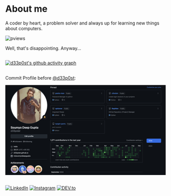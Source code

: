 # About me

A coder by heart, a problem solver and always up for learning new things about computers.

![pviews](https://komarev.com/ghpvc/?username=d33p0st&color=blueviolet)

Well, that's disappointing. Anyway...

##
[![d33p0st's github activity graph](https://github-readme-activity-graph.vercel.app/graph?username=d33p0st&theme=merko)](https://d33p0st.in)

##
Commit Profile before [@d33p0st](https://github.com/d33p0st):

![Image](assets/bak.png)

##
<a href="https://www.linkedin.com/in/soumyodeepgupta/" target="_blank"><img src="https://img.shields.io/badge/LinkedIn-%230077B5.svg?&style=flat-square&logo=linkedin&logoColor=white" alt="LinkedIn"></a>
<a href="https://www.instagram.com/blipdipp/" target="_blank"><img src="https://img.shields.io/badge/Instagram-%23E4405F.svg?&style=flat-square&logo=instagram&logoColor=white" alt="Instagram"></a>
<a href="https://dev.to/d33pster" target="_blank"><img src="https://img.shields.io/badge/DEV-%230A0A0A.svg?&style=flat-square&logo=DEV.to&logoColor=white" alt="DEV.to"></a>
